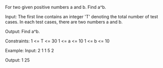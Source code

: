 For two given positive numbers a and b. Find a^b.

Input:
The first line contains an integer 'T' denoting the total number of test cases. In each test cases, there are two numbers a and b.


Output:
Find a^b.


Constraints:
1 <= T <= 30
1 <= a <= 10
1 <= b <= 10


Example:
Input:
2
1 1
5 2

Output:
1
25